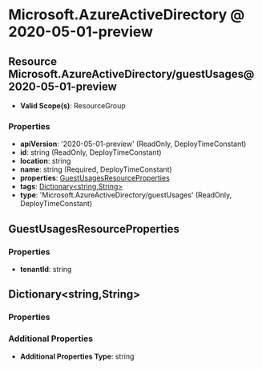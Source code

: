 # Microsoft.AzureActiveDirectory @ 2020-05-01-preview

## Resource Microsoft.AzureActiveDirectory/guestUsages@2020-05-01-preview
* **Valid Scope(s)**: ResourceGroup
### Properties
* **apiVersion**: '2020-05-01-preview' (ReadOnly, DeployTimeConstant)
* **id**: string (ReadOnly, DeployTimeConstant)
* **location**: string
* **name**: string (Required, DeployTimeConstant)
* **properties**: [GuestUsagesResourceProperties](#guestusagesresourceproperties)
* **tags**: [Dictionary<string,String>](#dictionarystringstring)
* **type**: 'Microsoft.AzureActiveDirectory/guestUsages' (ReadOnly, DeployTimeConstant)

## GuestUsagesResourceProperties
### Properties
* **tenantId**: string

## Dictionary<string,String>
### Properties
### Additional Properties
* **Additional Properties Type**: string

